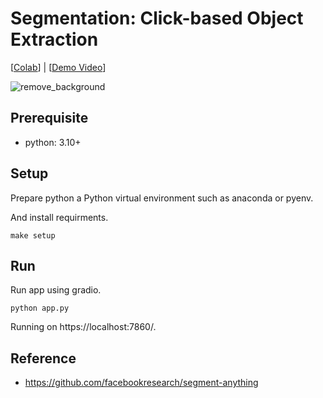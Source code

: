 # Segmentation: Click-based Object Extraction
[[Colab](https://colab.research.google.com/github/MrSyee/dl_apps/blob/main/segmentation/remove_background_app.ipynb#scrollTo=sYRMevglbDCr)] | [[Demo Video](https://youtu.be/JBbBKX-Nqjw)]

![remove_background](https://github.com/MrSyee/dl_apps/assets/17582508/be4383cf-7828-4f92-99bb-554bdaf93b98)

## Prerequisite
- python: 3.10+

## Setup
Prepare python a Python virtual environment such as anaconda or pyenv.

And install requirments.
```
make setup
```

## Run
Run app using gradio.
```
python app.py
```
Running on https://localhost:7860/.

## Reference
- https://github.com/facebookresearch/segment-anything
